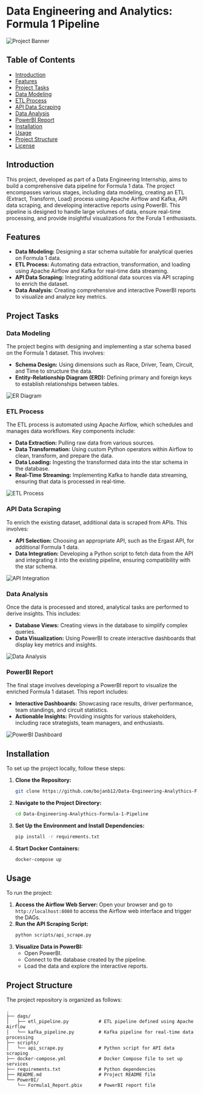 # Data Engineering and Analytics: Formula 1 Pipeline

![Project Banner](path/to/banner-image.png)

## Table of Contents

- [Introduction](#introduction)
- [Features](#features)
- [Project Tasks](#project-tasks)
- [Data Modeling](#data-modeling)
- [ETL Process](#etl-process)
- [API Data Scraping](#api-data-scraping)
- [Data Analysis](#data-analysis)
- [PowerBI Report](#powerbi-report)
- [Installation](#installation)
- [Usage](#usage)
- [Project Structure](#project-structure)
- [License](#license)

## Introduction

This project, developed as part of a Data Engineering Internship, aims to build a comprehensive data pipeline for Formula 1 data. The project encompasses various stages, including data modeling, creating an ETL (Extract, Transform, Load) process using Apache Airflow and Kafka, API data scraping, and developing interactive reports using PowerBI. This pipeline is designed to handle large volumes of data, ensure real-time processing, and provide insightful visualizations for the Forula 1 enthusiasts.

## Features

- **Data Modeling:** Designing a star schema suitable for analytical queries on Formula 1 data.
- **ETL Process:** Automating data extraction, transformation, and loading using Apache Airflow and Kafka for real-time data streaming.
- **API Data Scraping:** Integrating additional data sources via API scraping to enrich the dataset.
- **Data Analysis:** Creating comprehensive and interactive PowerBI reports to visualize and analyze key metrics.

## Project Tasks

### Data Modeling

The project begins with designing and implementing a star schema based on the Formula 1 dataset. This involves:

- **Schema Design:** Using dimensions such as Race, Driver, Team, Circuit, and Time to structure the data.
- **Entity-Relationship Diagram (ERD):** Defining primary and foreign keys to establish relationships between tables.

![ER Diagram](path/to/er-diagram.png)

### ETL Process

The ETL process is automated using Apache Airflow, which schedules and manages data workflows. Key components include:

- **Data Extraction:** Pulling raw data from various sources.
- **Data Transformation:** Using custom Python operators within Airflow to clean, transform, and prepare the data.
- **Data Loading:** Ingesting the transformed data into the star schema in the database.
- **Real-Time Streaming:** Implementing Kafka to handle data streaming, ensuring that data is processed in real-time.

![ETL Process](path/to/etl-process.png)

### API Data Scraping

To enrich the existing dataset, additional data is scraped from APIs. This involves:

- **API Selection:** Choosing an appropriate API, such as the Ergast API, for additional Formula 1 data.
- **Data Integration:** Developing a Python script to fetch data from the API and integrating it into the existing pipeline, ensuring compatibility with the star schema.

![API Integration](path/to/api-integration.png)

### Data Analysis

Once the data is processed and stored, analytical tasks are performed to derive insights. This includes:

- **Database Views:** Creating views in the database to simplify complex queries.
- **Data Visualization:** Using PowerBI to create interactive dashboards that display key metrics and insights.

![Data Analysis](path/to/data-analysis.png)

### PowerBI Report

The final stage involves developing a PowerBI report to visualize the enriched Formula 1 dataset. This report includes:

- **Interactive Dashboards:** Showcasing race results, driver performance, team standings, and circuit statistics.
- **Actionable Insights:** Providing insights for various stakeholders, including race strategists, team managers, and enthusiasts.

![PowerBI Dashboard](path/to/powerbi-dashboard.png)

## Installation

To set up the project locally, follow these steps:

1. **Clone the Repository:**
    ```sh
    git clone https://github.com/bojanb12/Data-Engineering-Analythics-Formula-1-Pipeline.git
    ```
2. **Navigate to the Project Directory:**
    ```sh
    cd Data-Engineering-Analythics-Formula-1-Pipeline
    ```
3. **Set Up the Environment and Install Dependencies:**
    ```sh
    pip install -r requirements.txt
    ```
4. **Start Docker Containers:**
    ```sh
    docker-compose up
    ```

## Usage

To run the project:

1. **Access the Airflow Web Server:**
    Open your browser and go to `http://localhost:8080` to access the Airflow web interface and trigger the DAGs.
2. **Run the API Scraping Script:**
    ```sh
    python scripts/api_scrape.py
    ```
3. **Visualize Data in PowerBI:**
    - Open PowerBI.
    - Connect to the database created by the pipeline.
    - Load the data and explore the interactive reports.

## Project Structure

The project repository is organized as follows:

```plaintext
.
├── dags/
│   ├── etl_pipeline.py           # ETL pipeline defined using Apache Airflow
│   └── kafka_pipeline.py         # Kafka pipeline for real-time data processing
├── scripts/
│   └── api_scrape.py             # Python script for API data scraping
├── docker-compose.yml            # Docker Compose file to set up services
├── requirements.txt              # Python dependencies
├── README.md                     # Project README file
└── PowerBI/
    └── Formula1_Report.pbix      # PowerBI report file
